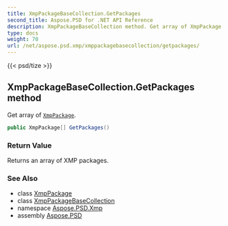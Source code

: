 ```yaml
---
title: XmpPackageBaseCollection.GetPackages
second_title: Aspose.PSD for .NET API Reference
description: XmpPackageBaseCollection method. Get array of XmpPackage
type: docs
weight: 70
url: /net/aspose.psd.xmp/xmppackagebasecollection/getpackages/
---
```

{{< psd/tize >}}
## XmpPackageBaseCollection.GetPackages method

Get array of [`XmpPackage`](../../xmppackage/).

```csharp
public XmpPackage[] GetPackages()
```

### Return Value

Returns an array of XMP packages.

### See Also

* class [XmpPackage](../../xmppackage/)
* class [XmpPackageBaseCollection](../)
* namespace [Aspose.PSD.Xmp](../../../aspose.psd.xmp/)
* assembly [Aspose.PSD](../../../)


